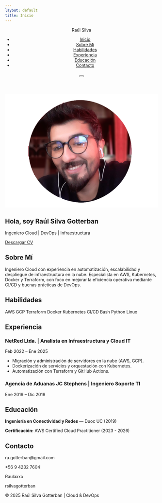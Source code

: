 ```yaml
---
layout: default
title: Inicio
---
```

<!-- Navbar -->
<header>
  <nav class="navbar">
    <div class="logo">Raúl Silva</div>
    <ul class="nav-links" id="nav-links">
      <li><a href="#inicio">Inicio</a></li>
      <li><a href="#sobre-mi">Sobre Mí</a></li>
      <li><a href="#habilidades">Habilidades</a></li>
      <li><a href="#experiencia">Experiencia</a></li>
      <li><a href="#educacion">Educación</a></li>
      <li><a href="#contacto">Contacto</a></li>
    </ul>
    <div class="menu-toggle" id="menu-toggle">
      <i class="fa-solid fa-bars"></i>
    </div>
    <button class="dark-mode-toggle" id="darkModeToggle">
      <i class="fa-solid fa-moon"></i>
    </button>
  </nav>
</header>

<!-- Hero -->
<section id="inicio" class="hero">
  <div class="hero-text">
    <div class="profile-pic">
      <img src="/assets/images/yolentes.png" alt="Raúl Silva Gotterban">
    </div>
    <h1>Hola, soy <span>Raúl Silva Gotterban</span></h1>
    <p>Ingeniero Cloud | DevOps | Infraestructura</p>
    <a href="/assets//pdf/RaulSilvaCV2025.pdf" class="btn" download>
      <i class="fa-solid fa-download"></i> Descargar CV
    </a>
  </div>
</section>

<!-- Sobre Mí -->
<section id="sobre-mi" class="section">
  <h2>Sobre Mí</h2>
  <p>
    Ingeniero Cloud con experiencia en automatización, escalabilidad y despliegue de infraestructura en la nube.
    Especialista en AWS, Kubernetes, Docker y Terraform, con foco en mejorar la eficiencia operativa mediante CI/CD y buenas prácticas de DevOps.
  </p>
</section>

<!-- Habilidades -->
<section id="habilidades" class="section bg-light">
  <h2>Habilidades</h2>
  <div class="skills">
    <span>AWS</span>
    <span>GCP</span>
    <span>Terraform</span>
    <span>Docker</span>
    <span>Kubernetes</span>
    <span>CI/CD</span>
    <span>Bash</span>
    <span>Python</span>
    <span>Linux</span>
  </div>
</section>

<!-- Experiencia -->
<section id="experiencia" class="section">
  <h2>Experiencia</h2>
  <div class="timeline">
    <div class="job">
      <h3>NetRed Ltda. | Analista en Infraestructura y Cloud IT</h3>
      <p><i class="fa-solid fa-calendar"></i> Feb 2022 – Ene 2025</p>
      <ul>
        <li>Migración y administración de servidores en la nube (AWS, GCP).</li>
        <li>Dockerización de servicios y orquestación con Kubernetes.</li>
        <li>Automatización con Terraform y GitHub Actions.</li>
      </ul>
    </div>
    <div class="job">
      <h3>Agencia de Aduanas JC Stephens | Ingeniero Soporte TI</h3>
      <p><i class="fa-solid fa-calendar"></i> Ene 2019 – Dic 2019</p>
    </div>
  </div>
</section>

<!-- Educación -->
<section id="educacion" class="section bg-light">
  <h2>Educación</h2>
  <p><strong>Ingeniería en Conectividad y Redes</strong> — Duoc UC (2019)</p>
  <p><strong>Certificación:</strong> AWS Certified Cloud Practitioner (2023 - 2026)</p>
</section>

<!-- Contacto -->
<section id="contacto" class="section">
  <h2>Contacto</h2>
  <p><i class="fa-solid fa-envelope"></i> ra.gotterban@gmail.com</p>
  <p><i class="fa-solid fa-phone"></i> +56 9 4232 7604</p>
  <p><i class="fa-brands fa-github"></i> Raulaxxo</p>
  <p><i class="fa-brands fa-linkedin"></i> rsilvagotterban</p>
</section>

<!-- Footer -->
<footer>
  <p>© 2025 Raúl Silva Gotterban | Cloud & DevOps</p>
</footer>
